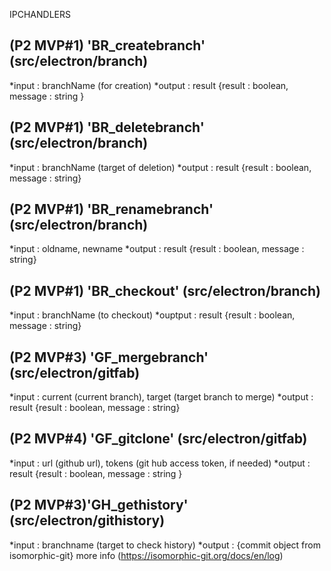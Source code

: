 IPCHANDLERS 

## (P2 MVP#1) 'BR_createbranch' (src/electron/branch)

*input : branchName (for creation)
*output : result {result :  boolean, message : string }

## (P2 MVP#1) 'BR_deletebranch' (src/electron/branch)

*input : branchName (target of deletion)
*output : result {result : boolean, message : string}

## (P2 MVP#1) 'BR_renamebranch' (src/electron/branch)

*input : oldname, newname
*output : result {result : boolean, message : string}

## (P2 MVP#1) 'BR_checkout' (src/electron/branch)

*input : branchName (to checkout)
*ouptput : result {result : boolean, message : string}




## (P2 MVP#3) 'GF_mergebranch' (src/electron/gitfab)

*input : current (current branch), target (target branch to merge)
*output : result {result : boolean, message : string}

## (P2 MVP#4) 'GF_gitclone' (src/electron/gitfab)

*input : url (github url), tokens (git hub access token, if needed)
*output : result {result : boolean, message : string }



## (P2 MVP#3)'GH_gethistory' (src/electron/githistory)
*input : branchname (target to check history)
*output : {commit object from isomorphic-git} more info (https://isomorphic-git.org/docs/en/log)
